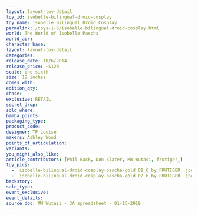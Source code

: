 ```yaml
---
layout: layout-toy-detail 
toy_id: isobelle-bilingual-droid-cosplay
toy_name: Isobelle Bilingual Droid Cosplay
permalink: /toys-1-6/isobelle-bilingual-droid-cosplay.html
world: The World of Isobelle Pascha
world_abr: 
character_base: 
layout: layout-toy-detail
categories: 
release_date: 10/6/2014
release_price: ~$120
scale: one sixth
size: 12 inches
comes_with: 
edition_qty: 
chase: 
exclusive: RETAIL
secret_drop: 
sold_where: 
bamba_points: 
packaging_type: 
product_code:
designer: TP Louise
makers: Ashley Wood 
points_of_articulation: 
variants: 
you_might_also_like: 
article_contributors: [Phil Back, Don Slater, MW Wutasi, frutiger_]
toy_pics: 
  -  isobelle-bilingual-droid-cosplay-pascha-gold_01_6_by_FRUTIGER_.jpg
  -  isobelle-bilingual-droid-cosplay-pascha-gold_02_6_by_FRUTIGER_.jpg
backstory: 
sale_type: 
event_exclusive: 
event_details: 
source_doc: MW Wutasi - 3A spreadsheet - 01-15-2019
---
```


